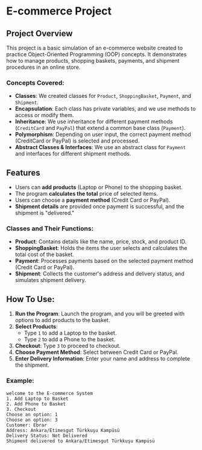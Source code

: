 # E-commerce Project

## Project Overview
This project is a basic simulation of an e-commerce website created to practice Object-Oriented Programming (OOP) concepts. It demonstrates how to manage products, shopping baskets, payments, and shipment procedures in an online store.

### Concepts Covered:
- **Classes**: We created classes for `Product`, `ShoppingBasket`, `Payment`, and `Shipment`.
- **Encapsulation**: Each class has private variables, and we use methods to access or modify them.
- **Inheritance**: We use inheritance for different payment methods (`CreditCard` and `PayPal`) that extend a common base class (`Payment`).
- **Polymorphism**: Depending on user input, the correct payment method (CreditCard or PayPal) is selected and processed.
- **Abstract Classes & Interfaces**: We use an abstract class for `Payment` and interfaces for different shipment methods.

## Features
- Users can **add products** (Laptop or Phone) to the shopping basket.
- The program **calculates the total** price of selected items.
- Users can choose a **payment method** (Credit Card or PayPal).
- **Shipment details** are provided once payment is successful, and the shipment is "delivered."

### Classes and Their Functions:
- **Product**: Contains details like the name, price, stock, and product ID.
- **ShoppingBasket**: Holds the items the user selects and calculates the total cost of the basket.
- **Payment**: Processes payments based on the selected payment method (Credit Card or PayPal).
- **Shipment**: Collects the customer's address and delivery status, and simulates shipment delivery.

## How To Use:
1. **Run the Program**: Launch the program, and you will be greeted with options to add products to the basket.
2. **Select Products**: 
   - Type `1` to add a Laptop to the basket.
   - Type `2` to add a Phone to the basket.
3. **Checkout**: Type `3` to proceed to checkout.
4. **Choose Payment Method**: Select between Credit Card or PayPal.
5. **Enter Delivery Information**: Enter your name and address to complete the shipment.

### Example:
```plaintext
welcome to the E-commerce System
1. Add Laptop to Basket
2. Add Phone to Basket
3. Checkout
Choose an option: 1
Choose an option: 3
Customer: Ebrar
Address: Ankara/Etimesgut Türkkuşu Kampüsü
Delivery Status: Not Delivered
Shipment delivered to Ankara/Etimesgut Türkkuşu Kampüsü


